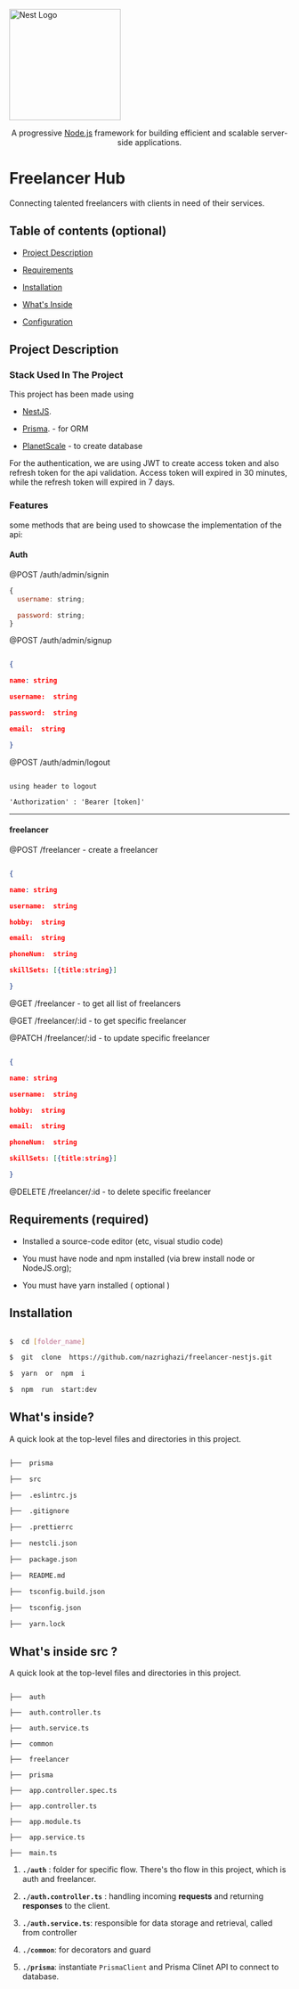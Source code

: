 <p  align="center">

<a  href="http://nestjs.com/"  target="blank"><img  src="https://nestjs.com/img/logo-small.svg"  width="200"  alt="Nest Logo"  /></a>

</p>

[circleci-image]: https://img.shields.io/circleci/build/github/nestjs/nest/master?token=abc123def456
[circleci-url]: https://circleci.com/gh/nestjs/nest

<p  align="center">A progressive <a  href="http://nodejs.org"  target="_blank">Node.js</a> framework for building efficient and scalable server-side applications.</p>

# Freelancer Hub

Connecting talented freelancers with clients in need of their services.

## Table of contents (optional)

- [Project Description](#project-description)

- [Requirements](#requirements)

- [Installation](#installation)

- [What's Inside](#whats-inside)

- [Configuration](#)

## Project Description

### Stack Used In The Project

This project has been made using

- [NestJS](https://nestjs.com//).

- [Prisma](https://www.prisma.io/). - for ORM

- [PlanetScale](https://planetscale.com/) - to create database

For the authentication, we are using JWT to create access token and also refresh token for the api validation. Access token will expired in 30 minutes, while the refresh token will expired in 7 days.

### Features

some methods that are being used to showcase the implementation of the api:

#### Auth

@POST /auth/admin/signin

```javascript
{
  username: string;

  password: string;
}
```

@POST /auth/admin/signup

```json

{

name: string

username:  string

password:  string

email:  string

}

```

@POST /auth/admin/logout

```

using header to logout

'Authorization' : 'Bearer [token]'

```

---

#### freelancer

@POST /freelancer - create a freelancer

```json

{

name: string

username:  string

hobby:  string

email:  string

phoneNum:  string

skillSets: [{title:string}]

}

```

@GET /freelancer - to get all list of freelancers

@GET /freelancer/:id - to get specific freelancer

@PATCH /freelancer/:id - to update specific freelancer

```json

{

name: string

username:  string

hobby:  string

email:  string

phoneNum:  string

skillSets: [{title:string}]

}

```

@DELETE /freelancer/:id - to delete specific freelancer

## Requirements (required) <a id="requirements">

- Installed a source-code editor (etc, visual studio code)

- You must have node and npm installed (via brew install node or NodeJS.org);

- You must have yarn installed ( optional )

## Installation

```bash

$  cd [folder_name]

$  git  clone  https://github.com/nazrighazi/freelancer-nestjs.git

$  yarn  or  npm  i

$  npm  run  start:dev

```

## What's inside? <a id="whats-inside">

A quick look at the top-level files and directories in this project.

```bash

├──  prisma

├──  src

├──  .eslintrc.js

├──  .gitignore

├──  .prettierrc

├──  nestcli.json

├──  package.json

├──  README.md

├──  tsconfig.build.json

├──  tsconfig.json

├──  yarn.lock

```

## What's inside src ?

A quick look at the top-level files and directories in this project.

```shell

├──  auth

├──  auth.controller.ts

├──  auth.service.ts

├──  common

├──  freelancer

├──  prisma

├──  app.controller.spec.ts

├──  app.controller.ts

├──  app.module.ts

├──  app.service.ts

├──  main.ts

```

1.  **`./auth`** : folder for specific flow. There's tho flow in this project, which is auth and freelancer.

2.  **`./auth.controller.ts`** : handling incoming **requests** and returning **responses** to the client.

3.  **`./auth.service.ts`**: responsible for data storage and retrieval, called from controller

4.  **`./common`**: for decorators and guard

5.  **`./prisma`**: instantiate `PrismaClient` and Prisma Clinet API to connect to database.
